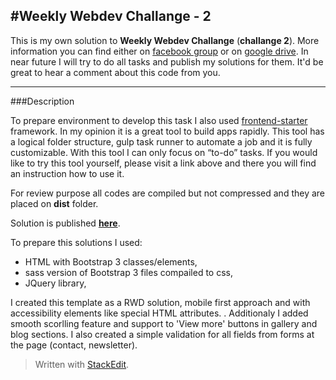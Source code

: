 #Weekly Webdev Challange -  2
--------------------------------


This is my own solution to **Weekly Webdev Challange** (**challange 2**). More information you can find either on [facebook group](https://www.facebook.com/groups/940002776068923/) or on [google drive](https://drive.google.com/drive/folders/0Bw2hu70L5Ye_VkhvdDZhN3haSlE). In near future I will try to do all tasks and publish my solutions for them. It'd be great to hear a comment about this code from you. 


----------

###Description


To prepare environment to develop this task I also used [frontend-starter](https://github.com/implico/frontend-starter) framework. In my opinion it is a great tool to build apps rapidly. This tool has a logical folder structure, gulp task runner to automate a job and it is fully customizable. With this tool I can only focus on “to-do” tasks. If you would like to try this tool yourself, please visit a link above and there you will find an instruction how to use it.

For review purpose all codes are compiled but not compressed and they are placed on **dist** folder.

Solution is published [**here**](https://wooqash.github.io/WWCH/Task2/dist/).

To prepare this solutions I used:

- HTML with Bootstrap 3 classes/elements,  
- sass version of Bootstrap 3 files compailed to css, 
- JQuery library,

I created this template as a RWD solution, mobile first approach and with accessibility elements like special HTML attributes. . Additionaly I added smooth scorlling feature and support to 'View more' buttons in gallery and blog sections. I also created a simple validation for all fields from forms at the page (contact, newsletter). 



> Written with [StackEdit](https://stackedit.io/).
